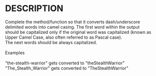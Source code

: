 # DESCRIPTION

Complete the method/function so that it converts dash/underscore delimited words into camel casing. The first word within the output
<br>
should be capitalized only if the original word was capitalized (known as Upper Camel Case, also often referred to as Pascal case).
<br>
The next words should be always capitalized.
<br><br>
Examples
<br><br>
"the-stealth-warrior" gets converted to "theStealthWarrior"
<br>
"The_Stealth_Warrior" gets converted to "TheStealthWarrior"

